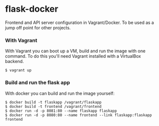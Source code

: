 # flask-docker
Frontend and API server configuration in Vagrant/Docker. To be used as a jump off point for other projects.


### With Vagrant
With Vagrant you can boot up a VM, build and run the image with one command. To do this you'll need Vagrant installed with a VirtualBox backend.
```
$ vagrant up
```

### Build and run the flask app
With docker you can build and run the image yourself:
```
$ docker build -t flaskapp /vagrant/flaskapp
$ docker build -t frontend /vagrant/frontend
$ docker run -d -p 8081:80 --name flaskapp flaskapp
$ docker run -d -p 8080:80 --name frontend --link flaskapp:flaskapp frontend
```
